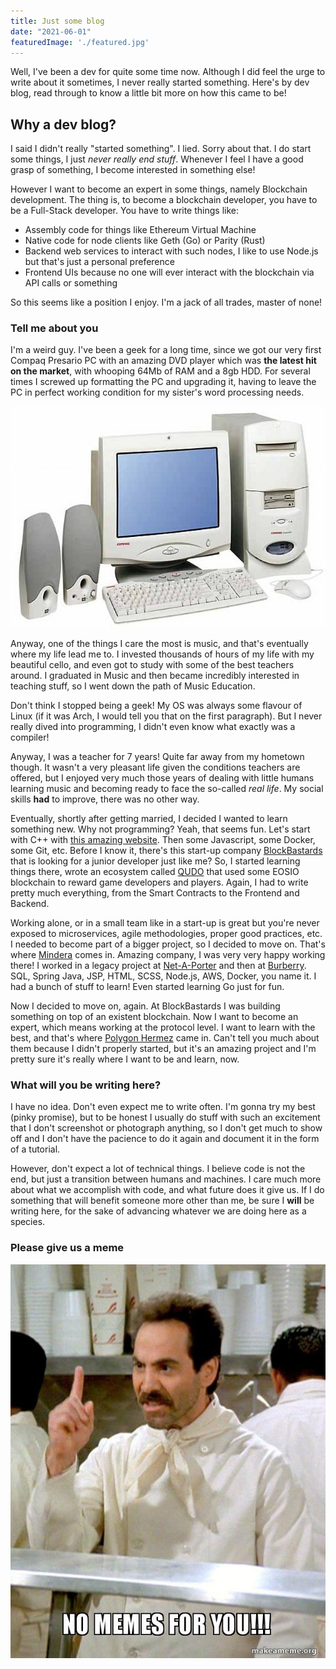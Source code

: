 ```yaml
---
title: Just some blog
date: "2021-06-01"
featuredImage: './featured.jpg'
---
```


Well, I've been a dev for quite some time now. Although I did feel the urge to write about it sometimes, I never really started something. Here's by dev blog, read through to know a little bit more on how this came to be!

<!-- end -->

## Why a dev blog?

I said I didn't really "started something". I lied. Sorry about that. I do start some things, I just _never really end stuff_. Whenever I feel I have a good grasp of something, I become interested in something else!

However I want to become an expert in some things, namely Blockchain development. The thing is, to become a blockchain developer, you have to be a Full-Stack developer. You have to write things like:

*   Assembly code for things like Ethereum Virtual Machine
*   Native code for node clients like Geth (Go) or Parity (Rust)
*   Backend web services to interact with such nodes, I like to use Node.js but that's just a personal preference
*   Frontend UIs because no one will ever interact with the blockchain via API calls or something

So this seems like a position I enjoy. I'm a jack of all trades, master of none!

### Tell me about you

I'm a weird guy. I've been a geek for a long time, since we got our very first Compaq Presario PC with an amazing DVD player which was **the latest hit on the market**, with whooping 64Mb of RAM and a 8gb HDD. For several times I screwed up formatting the PC and upgrading it, having to leave the PC in perfect working condition for my sister's word processing needs.

![CompaqPresario](compaq.jpg)

Anyway, one of the things I care the most is music, and that's eventually where my life lead me to. I invested thousands of hours of my life with my beautiful cello, and even got to study with some of the best teachers around. I graduated in Music and then became incredibly interested in teaching stuff, so I went down the path of Music Education.

Don't think I stopped being a geek! My OS was always some flavour of Linux (if it was Arch, I would tell you that on the first paragraph). But I never really dived into programming, I didn't even know what exactly was a compiler!

Anyway, I was a teacher for 7 years! Quite far away from my hometown though. It wasn't a very pleasant life given the conditions teachers are offered, but I enjoyed very much those years of dealing with little humans learning music and becoming ready to face the so-called _real life_. My social skills **had** to improve, there was no other way.

Eventually, shortly after getting married, I decided I wanted to learn something new. Why not programming? Yeah, that seems fun. Let's start with C++ with [this amazing website](https://www.learncpp.com/). Then some Javascript, some Docker, some Git, etc. Before I know it, there's this start-up company [BlockBastards](https://blockbastards.io) that is looking for a junior developer just like me? So, I started learning things there, wrote an ecosystem called [QUDO](https://qudo.io) that used some EOSIO blockchain to reward game developers and players. Again, I had to write pretty much everything, from the Smart Contracts to the Frontend and Backend.

Working alone, or in a small team like in a start-up is great but you're never exposed to microservices, agile methodologies, proper good practices, etc. I needed to become part of a bigger project, so I decided to move on. That's where [Mindera](https://mindera.com) comes in. Amazing company, I was very very happy working there! I worked in a legacy project at [Net-A-Porter](https://www.net-a-porter.com) and then at [Burberry](https://burberry.com). SQL, Spring Java, JSP, HTML, SCSS, Node.js, AWS, Docker, you name it. I had a bunch of stuff to learn! Even started learning Go just for fun.

Now I decided to move on, again. At BlockBastards I was building something on top of an existent blockchain. Now I want to become an expert, which means working at the protocol level. I want to learn with the best, and that's where [Polygon Hermez](https://hermez.io/) came in. Can't tell you much about them because I didn't properly started, but it's an amazing project and I'm pretty sure it's really where I want to be and learn, now.


### What will you be writing here?

I have no idea. Don't even expect me to write often. I'm gonna try my best (pinky promise), but to be honest I usually do stuff with such an excitement that I don't screenshot or photograph anything, so I don't get much to show off and I don't have the pacience to do it again and document it in the form of a tutorial.

However, don't expect a lot of technical things. I believe code is not the end, but just a transition between humans and machines. I care much more about what we accomplish with code, and what future does it give us. If I do something that will benefit someone more other than me, be sure I **will** be writing here, for the sake of advancing whatever we are doing here as a species.

### Please give us a meme

![No Meme For You](./nomeme.jpg)
